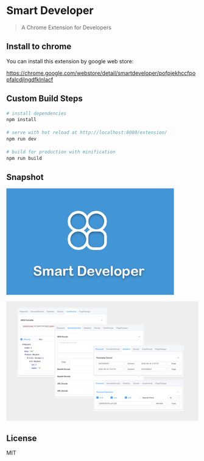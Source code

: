 # Smart Developer

> A Chrome Extension for Developers

## Install to chrome

You can install this extension by google web store:

https://chrome.google.com/webstore/detail/smartdeveloper/pofpjekhccfpopfalcdjlngdfklnlacf


## Custom Build Steps

``` bash
# install dependencies
npm install

# serve with hot reload at http://localhost:8080/extension/
npm run dev

# build for production with minification
npm run build
```

## Snapshot

![image](https://raw.githubusercontent.com/edwinfound/smart-developer/master/snapshot/logo.jpg)

![image](https://raw.githubusercontent.com/edwinfound/smart-developer/master/snapshot/example.jpg)


## License

MIT
